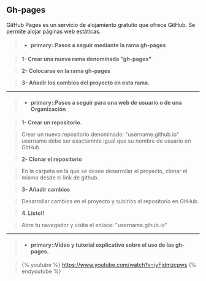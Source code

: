 Gh-pages
-------------

GitHub Pages es un servicio de alojamiento gratuito que ofrece GitHub. 
Se permite alojar páginas web estáticas.


>- #### primary::Pasos a seguir mediante la rama gh-pages

> **1- Crear una nueva rama denominada "gh-pages"**

> **2- Colocarse en la rama gh-pages**

> **3- Añadir los cambios del proyecto en esta rama.**


<hr />

>- #### primary::Pasos a seguir para una web de usuario o de una Organización

> **1- Crear un repositorio.**

> Crear un nuevo repositorio denominado: "username.github.io"
 username debe ser exactamnte igual que su nombre de usuario en GitHub.

> **2- Clonar el repositorio**

> En la carpeta en la que se desee desarrollar el proyecto, clonar el mismo desde el link de github.

> **3- Añadir cambios**

> Desarrollar cambios en el proyecto y subirlos al repositorio en GitHub.

> **4. Listo!!**

> Abre tu navegador y visita el enlace: "username.gihub.io"

<hr />

>- #### primary::Video y tutorial explicativo sobre el uso de las gh-pages. 

> {% youtube %} https://www.youtube.com/watch?v=iyFjdmzcpws {% endyoutube %}



 